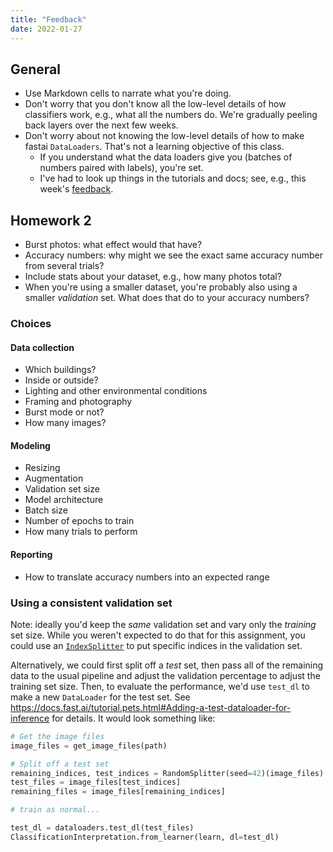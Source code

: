 ```yaml
---
title: "Feedback"
date: 2022-01-27
---
```


## General

- Use Markdown cells to narrate what you're doing.
- Don't worry that you don't know all the low-level details of how classifiers work, e.g., what all the numbers do. We're gradually peeling back layers over the next few weeks.
- Don't worry about not knowing the low-level details of how to make fastai `DataLoaders`. That's not a learning objective of this class.
    - If you understand what the data loaders give you (batches of numbers paired with labels), you're set.
    - I've had to look up things in the tutorials and docs; see, e.g., this week's [feedback](../feedback/).

## Homework 2

- Burst photos: what effect would that have?
- Accuracy numbers: why might we see the exact same accuracy number from several trials?
- Include stats about your dataset, e.g., how many photos total?
- When you're using a smaller dataset, you're probably also using a smaller *validation* set. What does that do to your accuracy numbers?

### Choices

#### Data collection

- Which buildings?
- Inside or outside?
- Lighting and other environmental conditions
- Framing and photography
- Burst mode or not?
- How many images?

#### Modeling

- Resizing
- Augmentation
- Validation set size
- Model architecture
- Batch size
- Number of epochs to train
- How many trials to perform

#### Reporting

- How to translate accuracy numbers into an expected range


### Using a consistent validation set

Note: ideally you'd keep the *same* validation set and vary only the *training* set size. While you weren't expected to do that for this assignment, you could use an [`IndexSplitter`](https://docs.fast.ai/data.transforms.html#IndexSplitter) to put specific indices in the validation set.

Alternatively, we could first split off a *test* set, then pass all of the remaining data to the usual pipeline and adjust the validation percentage to adjust the training set size. Then, to evaluate the performance, we'd use `test_dl` to make a new `DataLoader` for the test set. See <https://docs.fast.ai/tutorial.pets.html#Adding-a-test-dataloader-for-inference> for details. It would look something like:

```python
# Get the image files
image_files = get_image_files(path)

# Split off a test set
remaining_indices, test_indices = RandomSplitter(seed=42)(image_files)
test_files = image_files[test_indices]
remaining_files = image_files[remaining_indices]

# train as normal...

test_dl = dataloaders.test_dl(test_files)
ClassificationInterpretation.from_learner(learn, dl=test_dl)
```
